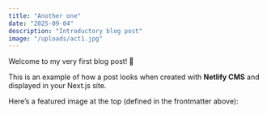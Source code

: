 ```yaml
---
title: "Another one"
date: "2025-09-04"
description: "Introductory blog post"
image: "/uploads/act1.jpg"
---
```


Welcome to my very first blog post! 🎉  

This is an example of how a post looks when created with **Netlify CMS** and displayed in your Next.js site.

Here’s a featured image at the top (defined in the frontmatter above):  
